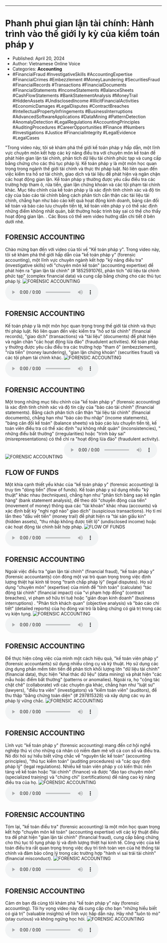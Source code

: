 
---

# Phanh phui gian lận tài chính: Hành trình vào thế giới ly kỳ của kiểm toán pháp y

- Published: April 20, 2024
- Author: Vietnamese Online Voice
- Categories: **Accounting**
- #FinancialFraud #InvestigativeSkills #AccountingExpertise #FinancialCrimes #Embezzlement #MoneyLaundering #SecuritiesFraud #FinancialRecords #Transactions #FinancialDocuments #FinancialStatements #IncomeStatements #BalanceSheets #CashFlowStatements #BankStatementAnalysis #MoneyTrail #HiddenAssets #UndisclosedIncome #IllicitFinancialActivities #EconomicDamages #LegalDisputes #ContractBreaches #IntellectualPropertyInfringements #BusinessInterruptions #AdvancedSoftwareApplications #DataMining #PatternDetection #AnomalyDetection #LegalRegulations #AccountingPrinciples #AuditingProcedures #CareerOpportunities #Finance #Numbers #Investigations #Justice #FinancialIntegrity #LegalEvidence #LegalCases

"Trong video này, tôi sẽ khám phá thế giới kế toán pháp y hấp dẫn, một lĩnh vực chuyên môn kết hợp các kỹ năng điều tra với chuyên môn kế toán để phát hiện gian lận tài chính, phân tích dữ liệu tài chính phức tạp và cung cấp bằng chứng cho các thủ tục pháp lý. Kế toán pháp y là một môn học quan trọng trong ngành thế giới tài chính và thực thi pháp luật. Nó liên quan đến việc kiểm tra hồ sơ tài chính, giao dịch và tài liệu để phát hiện và ngăn chặn các hoạt động gian lận. Kế toán pháp y thường được yêu cầu điều tra các trường hợp tham ô, rửa tiền, gian lận chứng khoán và các tội phạm tài chính khác. Mục tiêu chính của kế toán pháp y là xác định tính chính xác và độ tin cậy của báo cáo tài chính bằng cách phân tích cẩn thận các tài liệu tài chính, chẳng hạn như báo cáo kết quả hoạt động kinh doanh, bảng cân đối kế toán và báo cáo lưu chuyển tiền tệ, kế toán viên pháp y có thể xác định những điểm không nhất quán, bất thường hoặc trình bày sai có thể cho thấy hoạt động gian lận. . Các Boss có thể xem video hướng dẫn chi tiết ở bên dưới nhé.


## FORENSIC ACCOUNTING

Chào mừng bạn đến với video của tôi về "Kế toán pháp y". Trong video này, tôi sẽ khám phá thế giới hấp dẫn của "kế toán pháp y" (forensic accounting), một lĩnh vực chuyên ngành kết hợp "kỹ năng điều tra" (investigative skills) với "chuyên môn kế toán" (accounting expertise) để phát hiện ra "gian lận tài chính" (# 1852591076), phân tích "dữ liệu tài chính phức tạp" (complex financial data) và cung cấp bằng chứng cho các thủ tục pháp lý.
![FORENSIC ACCOUNTING](https://http-archiver-apis-production-80.schnworks.com/storage/images/transitions/2024-04-20/transition--26772327251-Montserrat-Medium-880E4F.jpg)
<audio controls>
    <source src="https://http-archiver-apis-production-80.schnworks.com/storage/audio/file-29094617141.mp3" type="audio/mpeg">
</audio>



## FORENSIC ACCOUNTING

Kế toán pháp y là một môn học quan trọng trong thế giới tài chính và thực thi pháp luật. Nó liên quan đến việc kiểm tra "hồ sơ tài chính" (financial records), "giao dịch" (transactions) và "tài liệu" (documents) để phát hiện và ngăn chặn "các hoạt động lừa đảo" (fraudulent activities). Kế toán pháp y thường được yêu cầu điều tra các trường hợp "tham ô" (embezzlement), "rửa tiền" (money laundering), "gian lận chứng khoán" (securities fraud) và các tội phạm tài chính khác.
![FORENSIC ACCOUNTING](https://http-archiver-apis-production-80.schnworks.com/storage/images/transitions/2024-04-20/transition--25907356634-Montserrat-Black-4A148C.jpg)
<audio controls>
    <source src="https://http-archiver-apis-production-80.schnworks.com/storage/audio/file-3077776401.mp3" type="audio/mpeg">
</audio>



## FORENSIC ACCOUNTING

Một trong những mục tiêu chính của "kế toán pháp y" (forensic accounting) là xác định tính chính xác và độ tin cậy của "báo cáo tài chính" (financial statements). Bằng cách phân tích cẩn thận "tài liệu tài chính" (financial documents), chẳng hạn như "báo cáo thu nhập" (income statements), "bảng cân đối kế toán" (balance sheets) và báo cáo lưu chuyển tiền tệ, kế toán viên điều tra có thể xác định "sự không nhất quán" (inconsistencies), " những điều bất thường" (irregularities) hoặc "trình bày sai" (misrepresentations) có thể chỉ ra "hoạt động lừa đảo" (fraudulent activity).
![FORENSIC ACCOUNTING](https://http-archiver-apis-production-80.schnworks.com/storage/images/transitions/2024-04-20/transition--6557052723-Montserrat-Bold-9C27B0.jpg)
<audio controls>
    <source src="https://http-archiver-apis-production-80.schnworks.com/storage/audio/file-15364481508.mp3" type="audio/mpeg">
</audio>



## FLOW OF FUNDS

Một khía cạnh thiết yếu khác của "kế toán pháp y" (forensic accounting) là truy tìm "dòng tiền" (flow of funds). Kế toán pháp y sử dụng nhiều "kỹ thuật" khác nhau (techniques), chẳng hạn như "phân tích bảng sao kê ngân hàng" (bank statement analysis), để theo dõi "chuyển động của tiền" (movement of money) thông qua các "tài khoản" khác nhau (accounts) và xác định bất kỳ "nghi ngờ nào" giao dịch" (suspicious transactions). Họ tỉ mỉ lần theo "dấu vết tiền" (money trail) để phát hiện ra "tài sản giấu kín" (hidden assets), "thu nhập không được tiết lộ" (undisclosed income) hoặc các hoạt động tài chính bất hợp pháp.
![FLOW OF FUNDS](https://http-archiver-apis-production-80.schnworks.com/storage/images/transitions/2024-04-20/transition--3470908788-Montserrat-SemiBold-303F9F.jpg)
<audio controls>
    <source src="https://http-archiver-apis-production-80.schnworks.com/storage/audio/file-30692327098.mp3" type="audio/mpeg">
</audio>



## FORENSIC ACCOUNTING

Ngoài việc điều tra "gian lận tài chính" (financial fraud), "kế toán pháp y" (forensic accountants) còn đóng một vai trò quan trọng trong việc định lượng thiệt hại kinh tế trong "tranh chấp pháp lý" (legal disputes). Họ sử dụng "chuyên môn" (expertise) của mình để "tính toán" (calculate) "tác động tài chính" (financial impact) của "vi phạm hợp đồng" (contract breaches), vi phạm sở hữu trí tuệ hoặc "gián đoạn kinh doanh" (business interruptions) . "Phân tích khách quan" (objective analysis) và "báo cáo chi tiết" (detailed reports) của họ đóng vai trò là bằng chứng có giá trị trong các vụ kiện tụng.
![FORENSIC ACCOUNTING](https://http-archiver-apis-production-80.schnworks.com/storage/images/transitions/2024-04-20/transition-23413576033-Montserrat-Black-303F9F.jpg)
<audio controls>
    <source src="https://http-archiver-apis-production-80.schnworks.com/storage/audio/file-11973654849.mp3" type="audio/mpeg">
</audio>



## FORENSIC ACCOUNTING

Để thực hiện công việc của mình một cách hiệu quả, "kế toán viên pháp y" (forensic accountants) sử dụng nhiều công cụ và kỹ thuật. Họ sử dụng các ứng dụng phần mềm tiên tiến để phân tích khối lượng lớn "dữ liệu tài chính" (financial data), thực hiện "khai thác dữ liệu" (data mining) và phát hiện "các mẫu hoặc điểm bất thường" (patterns or anomalies). Ngoài ra, họ "cộng tác chặt chẽ" (collaborate) với các chuyên gia khác, chẳng hạn như "luật sư" (lawyers), "điều tra viên" (investigators) và "kiểm toán viên" (auditors), để thu thập "bằng chứng toàn diện" (# 297815328) và xây dựng các vụ án pháp lý vững chắc.
![FORENSIC ACCOUNTING](https://http-archiver-apis-production-80.schnworks.com/storage/images/transitions/2024-04-20/transition-12111037502-Montserrat-SemiBold-9C27B0.jpg)
<audio controls>
    <source src="https://http-archiver-apis-production-80.schnworks.com/storage/audio/file-21795628888.mp3" type="audio/mpeg">
</audio>



## FORENSIC ACCOUNTING

Lĩnh vực "kế toán pháp y" (forensic accounting) mang đến cơ hội nghề nghiệp thú vị cho những cá nhân có niềm đam mê với cả con số và điều tra. Nó đòi hỏi sự hiểu biết vững chắc về "nguyên tắc kế toán" (accounting principles), "thủ tục kiểm toán" (auditing procedures) và "các quy định pháp lý" (legal regulations). Nhiều kế toán viên pháp y có kiến ​​thức nền tảng về kế toán hoặc "tài chính" (finance) và được "đào tạo chuyên môn" (specialized training) và "chứng chỉ" (certifications) để nâng cao kỹ năng điều tra của họ.
![FORENSIC ACCOUNTING](https://http-archiver-apis-production-80.schnworks.com/storage/images/transitions/2024-04-20/transition-7156988149-Montserrat-Medium-673AB7.jpg)
<audio controls>
    <source src="https://http-archiver-apis-production-80.schnworks.com/storage/audio/file-5489178636.mp3" type="audio/mpeg">
</audio>



## FORENSIC ACCOUNTING

Tóm lại, "kế toán điều tra" (forensic accounting) là một môn học quan trọng kết hợp "chuyên môn kế toán" (accounting expertise) với các kỹ thuật điều tra để phát hiện "gian lận tài chính" (financial fraud), cung cấp bằng chứng cho thủ tục tố tụng pháp lý và định lượng thiệt hại kinh tế. Công việc của kế toán điều tra rất quan trọng trong việc duy trì tính toàn vẹn của hệ thống tài chính và đảm bảo công lý trong các trường hợp "hành vi sai trái tài chính" (financial misconduct).
![FORENSIC ACCOUNTING](https://http-archiver-apis-production-80.schnworks.com/storage/images/transitions/2024-04-20/transition-429194798-Montserrat-Thin-7B1FA2.jpg)
<audio controls>
    <source src="https://http-archiver-apis-production-80.schnworks.com/storage/audio/file-34800692930.mp3" type="audio/mpeg">
</audio>



## FORENSIC ACCOUNTING

Cảm ơn bạn đã cùng tôi khám phá "kế toán pháp y" này (forensic accounting). Tôi hy vọng video này đã cung cấp cho bạn "những hiểu biết có giá trị" (valuable insights) về lĩnh vực hấp dẫn này. Hãy nhớ "luôn tò mò" (stay curious) và không ngừng học hỏi.
![FORENSIC ACCOUNTING](https://http-archiver-apis-production-80.schnworks.com/storage/images/transitions/2024-04-20/transition--26052107500-Montserrat-ExtraBold-512DA8.jpg)
<audio controls>
    <source src="https://http-archiver-apis-production-80.schnworks.com/storage/audio/file-11057834718.mp3" type="audio/mpeg">
</audio>

